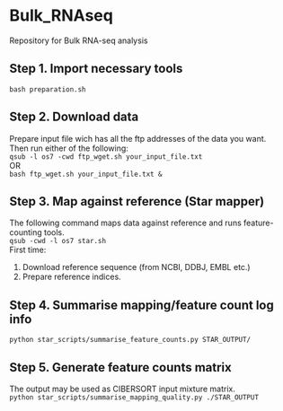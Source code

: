 # Bulk_RNAseq
Repository for Bulk RNA-seq analysis

## Step 1. Import necessary tools  
`bash preparation.sh`


## Step 2. Download data
Prepare input file wich has all the ftp addresses of the data you want.  
Then run either of the following:  
`qsub -l os7 -cwd ftp_wget.sh your_input_file.txt`   
		OR  
`bash ftp_wget.sh your_input_file.txt &`  

## Step 3. Map against reference (Star mapper)
The following command maps data against reference and runs feature-counting tools.  
`qsub -cwd -l os7 star.sh`  
First time:  
   1. Download reference sequence (from NCBI, DDBJ, EMBL etc.)  
   2. Prepare reference indices.  

## Step 4. Summarise mapping/feature count log info  
`python star_scripts/summarise_feature_counts.py STAR_OUTPUT/`  
  
## Step 5. Generate feature counts matrix
The output may be used as CIBERSORT input mixture matrix.  
`python star_scripts/summarise_mapping_quality.py ./STAR_OUTPUT`  

